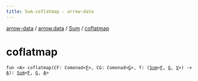 ```yaml
---
title: Sum.coflatmap - arrow-data
---
```


[arrow-data](../../index.html) / [arrow.data](../index.html) / [Sum](index.html) / [coflatmap](./coflatmap.html)

# coflatmap

`fun <A> coflatmap(CF: Comonad<`[`F`](index.html#F)`>, CG: Comonad<`[`G`](index.html#G)`>, f: (`[`Sum`](index.html)`<`[`F`](index.html#F)`, `[`G`](index.html#G)`, `[`V`](index.html#V)`>) -> `[`A`](coflatmap.html#A)`): `[`Sum`](index.html)`<`[`F`](index.html#F)`, `[`G`](index.html#G)`, `[`A`](coflatmap.html#A)`>`